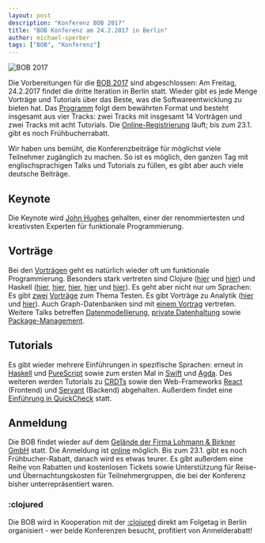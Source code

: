 ```yaml
---
layout: post
description: "Konferenz BOB 2017"
title: "BOB Konferenz am 24.2.2017 in Berlin"
author: michael-sperber
tags: ["BOB", "Konferenz"]
---
```


![BOB 2017](http://bobkonf.de/images/bob_head-2017.png)

Die Vorbereitungen für die [BOB 2017](http://bobkonf.de/2017/) sind
abgeschlossen: Am Freitag, 24.2.2017 findet die dritte Iteration in
Berlin statt.  Wieder gibt es jede Menge Vorträge und Tutorials über
das Beste, was die Softwareentwicklung zu bieten hat.
Das [Programm](http://bobkonf.de/2017/program.html) folgt dem
bewährten Format und besteht insgesamt aus vier Tracks: zwei Tracks mit insgesamt
14 Vorträgen und zwei Tracks mit acht Tutorials.
Die [Online-Registrierung](http://bobkonf.de/2017/registration.html)
läuft; bis zum 23.1. gibt es noch Frühbucherrabatt.

<!-- more start -->

Wir haben uns bemüht, die Konferenzbeiträge für möglichst viele Teilnehmer
zugänglich zu machen.  So ist es möglich, den ganzen Tag mit
englischsprachigen Talks und Tutorials zu füllen, es gibt aber auch
viele deutsche Beiträge.

## Keynote

Die Keynote wird [John Hughes](http://www.cse.chalmers.se/~rjmh/)
gehalten, einer der renommiertesten und kreativsten Experten für
funktionale Programmierung.

## Vorträge

Bei den [Vorträgen](http://bobkonf.de/2017/program.html) geht es
natürlich wieder oft um funktionale Programmierung.  Besonders stark
vertreten sind Clojure ([hier](http://bobkonf.de/2017/schuck.html)
und [hier](http://bobkonf.de/2017/jain.html)) und Haskell
([hier](http://bobkonf.de/2017/athiemann.html),
[hier](http://bobkonf.de/2017/thoma.html),
[hier](http://bobkonf.de/2017/kant.html), [hier](http://bobkonf.de/2017/mayr.html) und
[hier](http://bobkonf.de/2017/loeh.html)).  Es geht aber nicht nur um
Sprachen: Es
gibt
[zwei](http://bobkonf.de/2017/dienst.html) [Vorträge](http://bobkonf.de/2017/jain.html) zum
Thema Testen.  Es gibt Vorträge zu Analytik
([hier](http://bobkonf.de/2017/djuric.html)
und [hier](http://bobkonf.de/2017/pikus.html)).  Auch Graph-Datenbanken
sind mit [einem Vortrag](http://bobkonf.de/2017/warda.html) vertreten.
Weitere Talks
betreffen
[Datenmodellierung](http://bobkonf.de/2017/kuehl.html),
[private Datenhaltung](http://bobkonf.de/2017/kampmann.html)
sowie [Package-Management](http://bobkonf.de/2017/wurmus.html).

## Tutorials

Es gibt wieder mehrere Einführungen in spezifische Sprachen:
erneut in [Haskell](http://bobkonf.de/2017/fischmann.html)
und [PureScript](http://bobkonf.de/2017/karg.html) sowie zum ersten Mal
in [Swift](http://bobkonf.de/2017/wehr.html) und
[Agda](http://bobkonf.de/2017/pthiemann.html).  Des weiteren werden
Tutorials zu [CRDTs](http://bobkonf.de/2017/bieniusa.html) sowie den
Web-Frameworks [React](http://bobkonf.de/2017/rauch.html) (Frontend)
und [Servant](http://bobkonf.de/2017/loeh-tutorial.html) (Backend) abgehalten.
Außerdem findet
eine [Einführung in QuickCheck](http://bobkonf.de/2017/hupel.html) statt.


## Anmeldung

Die BOB findet wieder auf dem
[Gelände der Firma Lohmann & Birkner GmbH](http://bobkonf.de/local.html)
statt.  Die Anmeldung ist
[online](http://bobkonf.de/2017/registration.html) möglich.  Bis zum
23.1. gibt es noch Frühbucher-Rabatt, danach wird es etwas teurer.  Es
gibt außerdem eine Reihe von Rabatten und kostenlosen Tickets sowie
Unterstützung für Reise- und Übernachtungskosten für
Teilnehmergruppen, die bei der Konferenz bisher unterrepräsentiert
waren.

### :clojured

Die BOB wird in Kooperation mit der [:clojured](http://clojured.de/)
direkt am Folgetag in Berlin organisiert - wer beide Konferenzen
besucht, profitiert von Anmelderabatt!


<!-- more end -->
